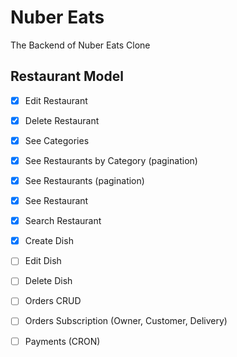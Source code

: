 # Nuber Eats

The Backend of Nuber Eats Clone

## Restaurant Model

- [x] Edit Restaurant
- [x] Delete Restaurant
- [x] See Categories
- [x] See Restaurants by Category (pagination)

- [x] See Restaurants (pagination)
- [x] See Restaurant
- [x] Search Restaurant

- [x] Create Dish
- [ ] Edit Dish
- [ ] Delete Dish

- [ ] Orders CRUD
- [ ] Orders Subscription (Owner, Customer, Delivery)
- [ ] Payments (CRON)
